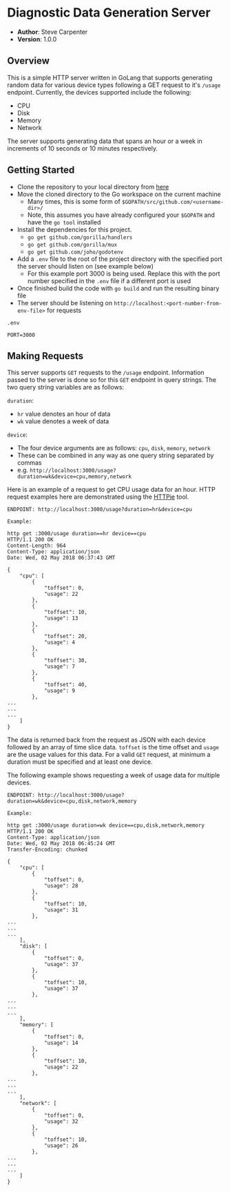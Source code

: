 # Diagnostic Data Generation Server

- **Author**: Steve Carpenter
- **Version**: 1.0.0

## Overview
This is a simple HTTP server written in GoLang that supports generating random data for various
device types following a GET request to it's `/usage` endpoint. Currently, the devices supported
include the following:
- CPU
- Disk
- Memory
- Network

The server supports generating data that spans an hour or a week in increments of 10 seconds or
10 minutes respectively.

## Getting Started
- Clone the repository to your local directory from [here](https://github.com/TimeSeriesDataApp/server)
- Move the cloned directory to the Go workspace on the current machine
	- Many times, this is some form of `$GOPATH/src/github.com/<username-dir>/`
	- Note, this assumes you have already configured your `$GOPATH` and have the `go tool` installed
- Install the dependencies for this project.
	- `go get github.com/gorilla/handlers`
	- `go get github.com/gorilla/mux`
	- `go get github.com/joho/godotenv`
- Add a `.env` file to the root of the project directory with the specified port the server should listen on (see example below)
	- For this example port 3000 is being used. Replace this with the port number specified in the `.env` file if a different port is used
- Once finished build the code with `go build` and run the resulting binary file
- The server should be listening on `http://localhost:<port-number-from-env-file>` for requests

`.env`
```
PORT=3000
```

## Making Requests
This server supports `GET` requests to the `/usage` endpoint. Information passed to the server is
done so for this `GET` endpoint in query strings. The two query string variables are as follows:

`duration`:
- `hr` value denotes an hour of data
- `wk` value denotes a week of data

`device`:
- The four device arguments are as follows: `cpu`, `disk`, `memory`, `network`
- These can be combined in any way as one query string separated by commas
- e.g. `http://localhost:3000/usage?duration=wk&device=cpu,memory,network`

Here is an example of a request to get CPU
usage data for an hour. HTTP request examples here are demonstrated using the [HTTPie](https://httpie.org/) tool.

```
ENDPOINT: http://localhost:3000/usage?duration=hr&device=cpu

Example:

http get :3000/usage duration==hr device==cpu
HTTP/1.1 200 OK
Content-Length: 964
Content-Type: application/json
Date: Wed, 02 May 2018 06:37:43 GMT

{
    "cpu": [
        {
            "toffset": 0,
            "usage": 22
        },
        {
            "toffset": 10,
            "usage": 13
        },
        {
            "toffset": 20,
            "usage": 4
        },
        {
            "toffset": 30,
            "usage": 7
        },
        {
            "toffset": 40,
            "usage": 9
        },
...
...
...
	]
}
```

The data is returned back from the request as JSON with each device followed by
an array of time slice data. `toffset` is the time offset and `usage` are the usage
values for this data. For a valid `GET` request, at minimum a duration must be
specified and at least one device.

The following example shows requesting a week of usage data for multiple devices.

```
ENDPOINT: http://localhost:3000/usage?duration=wk&device=cpu,disk,network,memory

Example:

http get :3000/usage duration=wk device==cpu,disk,network,memory
HTTP/1.1 200 OK
Content-Type: application/json
Date: Wed, 02 May 2018 06:45:24 GMT
Transfer-Encoding: chunked

{
    "cpu": [
        {
            "toffset": 0,
            "usage": 28
        },
        {
            "toffset": 10,
            "usage": 31
        },
...
...
...
	],
    "disk": [
        {
            "toffset": 0,
            "usage": 37
        },
        {
            "toffset": 10,
            "usage": 37
        },
...
...
...
	],
    "memory": [
        {
            "toffset": 0,
            "usage": 14
        },
        {
            "toffset": 10,
            "usage": 22
        },
...
...
...
	],
    "network": [
        {
            "toffset": 0,
            "usage": 32
        },
        {
            "toffset": 10,
            "usage": 26
        },
...
...
...
	]
}
```
